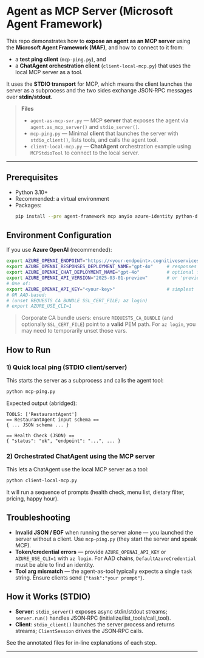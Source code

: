 # Agent as MCP Server (Microsoft Agent Framework)

This repo demonstrates how to **expose an agent as an MCP server** using the **Microsoft Agent Framework (MAF)**, and how to connect to it from:
- a **test ping client** (`mcp-ping.py`), and
- a **ChatAgent orchestration client** (`client-local-mcp.py`) that uses the local MCP server as a tool.

It uses the **STDIO transport** for MCP, which means the client launches the server as a subprocess and the two sides exchange JSON‑RPC messages over **stdin/stdout**.

> **Files**
>
> - `agent-as-mcp-svr.py` — MCP **server** that exposes the agent via `agent.as_mcp_server()` and `stdio_server()`.
> - `mcp-ping.py` — Minimal **client** that launches the server with `stdio_client()`, lists tools, and calls the agent tool.
> - `client-local-mcp.py` — **ChatAgent** orchestration example using `MCPStdioTool` to connect to the local server.
>

---

## Prerequisites

- Python 3.10+
- Recommended: a virtual environment
- Packages:
  ```bash
  pip install --pre agent-framework mcp anyio azure-identity python-dotenv
  ```

## Environment Configuration

If you use **Azure OpenAI** (recommended):
```bash
export AZURE_OPENAI_ENDPOINT="https://<your-endpoint>.cognitiveservices.azure.com/"
export AZURE_OPENAI_RESPONSES_DEPLOYMENT_NAME="gpt-4o"     # responses / agent usage
export AZURE_OPENAI_CHAT_DEPLOYMENT_NAME="gpt-4o"          # optional for chat client
export AZURE_OPENAI_API_VERSION="2025-03-01-preview"       # or 'preview'
# One of:
export AZURE_OPENAI_API_KEY="<your-key>"                   # simplest
# OR AAD-based:
# (unset REQUESTS_CA_BUNDLE SSL_CERT_FILE; az login)
# export AZURE_USE_CLI=1
```

> Corporate CA bundle users: ensure `REQUESTS_CA_BUNDLE` (and optionally `SSL_CERT_FILE`) point to a **valid** PEM path. For `az login`, you may need to temporarily unset those vars.

## How to Run

### 1) Quick local ping (STDIO client/server)
This starts the server as a subprocess and calls the agent tool:

```bash
python mcp-ping.py
```

Expected output (abridged):
```
TOOLS: ['RestaurantAgent']
== RestaurantAgent input schema ==
{ ... JSON schema ... }

== Health Check (JSON) ==
{ "status": "ok", "endpoint": "...", ... }
```

### 2) Orchestrated ChatAgent using the MCP server
This lets a ChatAgent use the local MCP server as a tool:
```bash
python client-local-mcp.py
```

It will run a sequence of prompts (health check, menu list, dietary filter, pricing, happy hour).

## Troubleshooting

- **Invalid JSON / EOF** when running the server alone — you launched the server without a client. Use `mcp-ping.py` (they start the server and speak MCP).
- **Token/credential errors** — provide `AZURE_OPENAI_API_KEY` or `AZURE_USE_CLI=1` with `az login`. For AAD chains, `DefaultAzureCredential` must be able to find an identity.
- **Tool arg mismatch** — the agent-as-tool typically expects a single `task` string. Ensure clients send `{"task":"your prompt"}`.

## How it Works (STDIO)

- **Server**: `stdio_server()` exposes async stdin/stdout streams; `server.run()` handles JSON‑RPC (initialize/list_tools/call_tool).
- **Client**: `stdio_client()` launches the server process and returns streams; `ClientSession` drives the JSON‑RPC calls.

See the annotated files for in‑line explanations of each step.

---
